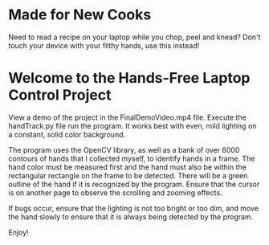 # Made for New Cooks
Need to read a recipe on your laptop while you chop, peel and knead? Don't touch your device with your filthy hands, use this instead!

# Welcome to the Hands-Free Laptop Control Project
View a demo of the project in the FinalDemoVideo.mp4 file.
Execute the handTrack.py file run the program. It works best with even, mild lighting on a constant, solid 
color background.

The program uses the OpenCV library, as well as a bank of over 6000 contours of
hands that I collected myself, to identify hands in a frame. The hand color must
be measured first and the hand must also be within the rectangular rectangle
on the frame to be detected. There will be a green outline of the hand if it
is recognized by the program. Ensure that the cursor is on another page to
observe the scrolling and zooming effects.

If bugs occur, ensure that the lighting is not too bright or too dim, and move
the hand slowly to ensure that it is always being detected by the program.

Enjoy! 
